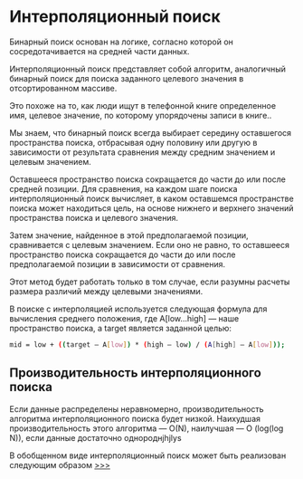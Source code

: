 # Интерполяционный поиск

Бинарный поиск основан на логике, согласно которой он сосредотачивается на средней части данных.

Интерполяционный поиск представляет собой алгоритм, аналогичный бинарный поиск для поиска заданного целевого значения в отсортированном массиве. 

Это похоже на то, как люди ищут в телефонной книге определенное имя, целевое значение, по которому упорядочены записи в книге..

Мы знаем, что бинарный поиск всегда выбирает середину оставшегося пространства поиска, отбрасывая одну половину или другую в зависимости от результата сравнения между средним значением и целевым значением. 

Оставшееся пространство поиска сокращается до части до или после средней позиции.
Для сравнения, на каждом шаге поиска интерполяционный поиск вычисляет, в каком оставшемся пространстве поиска может находиться цель, на основе нижнего и верхнего значений пространства поиска и целевого значения. 

Затем значение, найденное в этой предполагаемой позиции, сравнивается с целевым значением. 
Если оно не равно, то оставшееся пространство поиска сокращается до части до или после предполагаемой позиции в зависимости от сравнения. 

Этот метод будет работать только в том случае, если разумны расчеты размера различий между целевыми значениями.

В поиске с интерполяцией используется следующая формула для вычисления среднего положения, где A[low…high] — наше пространство поиска, а target является заданной целью:

```bash
mid = low + ((target – A[low]) * (high – low) / (A[high] – A[low]));
```

## Производительность интерполяционного поиска

Если данные распределены неравномерно, производительность алгоритма интерполяционного поиска будет низкой. Наихудшая производительность этого 
алгоритма — O(N), наилучшая — O (log(log N)), если данные достаточно однороднjhjlys

В обобщенном виде интерполяционный поиск может быть реализован следующим образом [>>>](interpolation_search.py)
